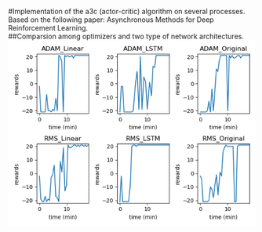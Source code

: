 #Implementation of the a3c (actor-critic) algorithm on several processes.
Based on the following paper: Asynchronous Methods for Deep Reinforcement Learning.<br>
##Comparsion among optimizers and two type of network architectures.<br>
![alt text](https://github.com/Yairz1/pong_a3c/blob/master/data/myplot.png?raw=true)

